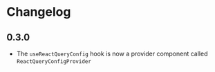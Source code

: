 # Changelog

## 0.3.0

- The `useReactQueryConfig` hook is now a provider component called `ReactQueryConfigProvider`
